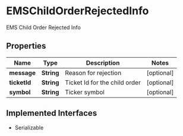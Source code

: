 

# EMSChildOrderRejectedInfo

EMS Child Order Rejected Info

## Properties

Name | Type | Description | Notes
------------ | ------------- | ------------- | -------------
**message** | **String** | Reason for rejection |  [optional]
**ticketId** | **String** | Ticket Id for the child order |  [optional]
**symbol** | **String** | Ticker symbol |  [optional]


## Implemented Interfaces

* Serializable


